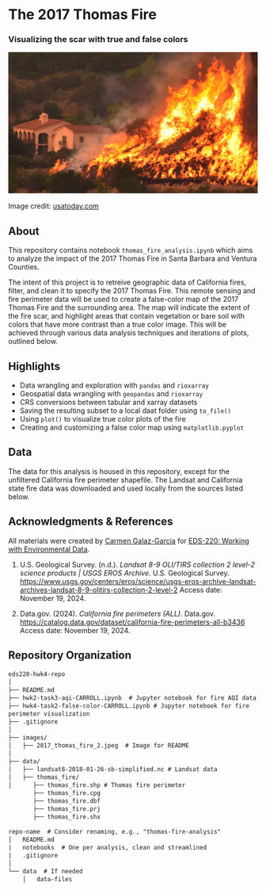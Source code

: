 # The 2017 Thomas Fire
### Visualizing the scar with true and false colors

<img src="images/2017_thomas_fire_2.jpeg" width="800"/>

Image credit: [usatoday.com](https://www.usatoday.com/story/news/2017/12/26/californias-largest-recorded-wildfire-winding-down-firefighters-gain-upper-hand/982571001/)

## About
This repository contains notebook `thomas_fire_analysis.ipynb` which aims to analyze the impact of the 2017 Thomas Fire in Santa Barbara and Ventura Counties.

The intent of this project is to retreive geographic data of California fires, filter, and clean it to specify the 2017 Thomas Fire. This remote sensing and fire perimeter data will be used to create a false-color map of the 2017 Thomas Fire and the surrounding area. The map will indicate the extent of the fire scar, and highlight areas that contain vegetation or bare soil with colors that have more contrast than a true color image. This will be achieved through various data analysis techniques and iterations of plots, outlined below.

## Highlights

- Data wrangling and exploration with `pandas` and `rioxarray`
- Geospatial data wrangling with `geopandas` and `rioxarray`
- CRS conversions between tabular and xarray datasets
- Saving the resulting subset to a local daat folder using `to_file()`
- Using `plot()` to visualize true color plots of the fire
- Creating and customizing a false color map using `matplotlib.pyplot`



## Data
The data for this analysis is housed in this repository, except for the unfiltered California fire perimeter shapefile. The Landsat and California state fire data was downloaded and used locally from the sources listed below.

## Acknowledgments & References

All materials were created by [Carmen Galaz-Garcia](https://github.com/carmengg) for [EDS-220: Working with Environmental Data](https://meds-eds-220.github.io/MEDS-eds-220-course/).

1. U.S. Geological Survey. (n.d.). *Landsat 8-9 OLI/TIRS collection 2 level-2 science products | USGS EROS Archive*. U.S. Geological Survey. https://www.usgs.gov/centers/eros/science/usgs-eros-archive-landsat-archives-landsat-8-9-olitirs-collection-2-level-2 Access date: November 19, 2024.

2. Data.gov. (2024). *California fire perimeters (ALL)*. Data.gov. https://catalog.data.gov/dataset/california-fire-perimeters-all-b3436 Access date: November 19, 2024.

## Repository Organization

 ```
 eds220-hwk4-repo
│
├── README.md                     
├── hwk2-task3-aqi-CARROLL.ipynb  # Jupyter notebook for fire AQI data 
├── hwk4-task2-false-color-CARROLL.ipynb # Jupyter notebook for fire perimeter visualization                    
├── .gitignore                    
│
├── images/                       
│   ├── 2017_thomas_fire_2.jpeg  # Image for README
│ 
├── data/
│   ├── landsat8-2018-01-26-sb-simplified.nc # Landsat data
│   ├── thomas_fire/
│      ├── thomas_fire.shp # Thomas fire perimeter
        ├── thomas_fire.cpg
        ├── thomas_fire.dbf
        ├── thomas_fire.prj
        ├── thomas_fire.shx
``` 

```
repo-name  # Consider renaming, e.g., "thomas-fire-analysis"
│   README.md
|   notebooks  # One per analysis, clean and streamlined
|   .gitignore
│
└── data  # If needed
    │   data-files  

```